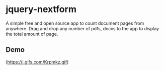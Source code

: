 # jquery-nextform

A simple free and open source app to count document pages from anywhere. Drag and drop any number of pdfs, docxs to the app to display the total amount of page.

## Demo

(https://j.gifs.com/Krpmkz.gif)
